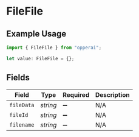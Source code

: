 # FileFile

## Example Usage

```typescript
import { FileFile } from "opperai";

let value: FileFile = {};
```

## Fields

| Field              | Type               | Required           | Description        |
| ------------------ | ------------------ | ------------------ | ------------------ |
| `fileData`         | *string*           | :heavy_minus_sign: | N/A                |
| `fileId`           | *string*           | :heavy_minus_sign: | N/A                |
| `filename`         | *string*           | :heavy_minus_sign: | N/A                |